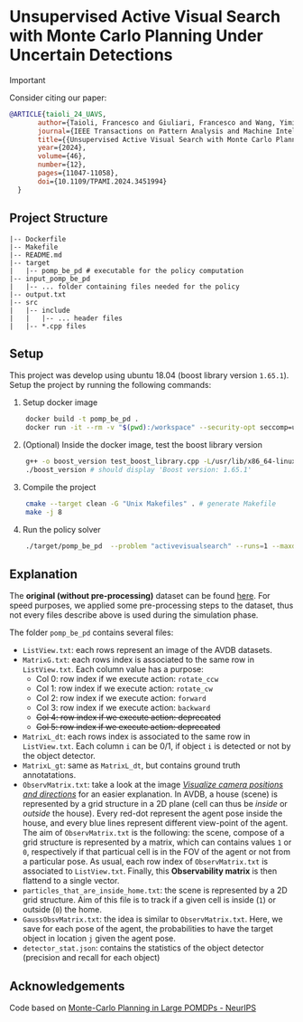 # Unsupervised Active Visual Search with Monte Carlo Planning Under Uncertain Detections

> [!IMPORTANT]
> Consider citing our paper:
> ```BibTeX
>@ARTICLE{taioli_24_UAVS,
>        author={Taioli, Francesco and Giuliari, Francesco and Wang, Yiming and Berra, Riccardo and Castellini, Alberto and Bue, Alessio Del and Farinelli, Alessandro and Cristani, Marco and Setti, Francesco},
>        journal={IEEE Transactions on Pattern Analysis and Machine Intelligence}, 
>        title={{Unsupervised Active Visual Search with Monte Carlo Planning under Uncertain Detections}}, 
>        year={2024},
>        volume={46},
>        number={12},
>        pages={11047-11058},
>        doi={10.1109/TPAMI.2024.3451994}
>   }
>   ```

## Project Structure
```
|-- Dockerfile
|-- Makefile
|-- README.md
|-- target
|   |-- pomp_be_pd # executable for the policy computation
|-- input_pomp_be_pd 
|   |-- ... folder containing files needed for the policy
|-- output.txt
|-- src  
|   |-- include
|   |   |-- ... header files
|   |-- *.cpp files
```

## Setup
This project was develop using ubuntu 18.04 (boost library version ```1.65.1```). Setup the project by running the following commands:

1. Setup docker image 
```bash 
    docker build -t pomp_be_pd .
    docker run -it --rm -v "$(pwd):/workspace" --security-opt seccomp=unconfined --name pomp_be_pd_container -w /workspace pomp_be_pd /bin/bash
```

2. (Optional) Inside the docker image, test the boost library version
```bash
    g++ -o boost_version test_boost_library.cpp -L/usr/lib/x86_64-linux-gnu
    ./boost_version # should display 'Boost version: 1.65.1'
```
3. Compile the project
```bash
    cmake --target clean -G "Unix Makefiles" . # generate Makefile
    make -j 8
```

4. Run the policy solver
```bash
    ./target/pomp_be_pd  --problem "activevisualsearch" --runs=1 --maxdoubles=10 --mindoubles=10 --use_gt=1 --penality=1 --accuracy=120 --target_id=3 --startpos=10
```

## Explanation
The **original (without pre-processing)** dataset can be found [here](https://www.cs.unc.edu/~ammirato/active_vision_dataset_website/visualize_data.html). For speed purposes, we applied some pre-processing steps to the dataset, thus not every files describe above is used during the simulation phase.

The folder ```pomp_be_pd``` contains several files:
- ```ListView.txt```: each rows represent an image of the AVDB datasets.
- ```MatrixG.txt```: each rows index is associated to the same row in ```ListView.txt```.  Each column value has a purpose: 
    - Col 0: row index if we execute action: `rotate_ccw`
    - Col 1: row index if we execute action: `rotate_cw`
    - Col 2: row index if we execute action: `forward`
    - Col 3: row index if we execute action: `backward`
    - ~~Col 4: row index if we execute action: deprecated~~
    - ~~Col 5: row index if we execute action: deprecated~~
- ```MatrixL_dt```: each rows index is associated to the same row in ```ListView.txt```. Each column ```i``` can be 0/1, if object ```i``` is detected or not by the object detector.
- ```MatrixL_gt```: same as ```MatrixL_dt```, but contains ground truth annotatations.
- ```ObservMatrix.txt```: take a look at the image [*Visualize camera positions and directions*](https://www.cs.unc.edu/~ammirato/active_vision_dataset_website/visualize_data.html)  for an easier explanation.
In AVDB, a house (scene) is represented by a grid structure in a 2D plane (cell can thus be *inside* or *outside* the house).
Every red-dot represent the agent pose inside the house, and every blue lines represent different view-point of the agent.
The aim of  ```ObservMatrix.txt``` is the following: the scene, compose of a grid structure is represented by a matrix, which can contains values ```1``` or ```0```, respectively if that particual cell is in the FOV of the agent or not from  a particular pose.
As usual, each row index of ```ObservMatrix.txt``` is associated to ```ListView.txt```. Finally, this **Observability matrix** is then flattend to a single vector.
- ```particles_that_are_inside_home.txt```: the scene is represented by a 2D grid structure. Aim of this file is to track if a given cell is inside (```1```) or outside (```0```) the home.
- ```GaussObsvMatrix.txt```: the idea is similar to ```ObservMatrix.txt```. Here, we save for each pose of the agent, the  probabilities to have the target object in location `j` given the agent pose.
- `detector_stat.json`: contains the statistics of the object detector (precision and recall for each object)


## Acknowledgements
Code based on [Monte-Carlo Planning in Large POMDPs - NeurIPS](https://papers.nips.cc/paper_files/paper/2010/hash/edfbe1afcf9246bb0d40eb4d8027d90f-Abstract.html)